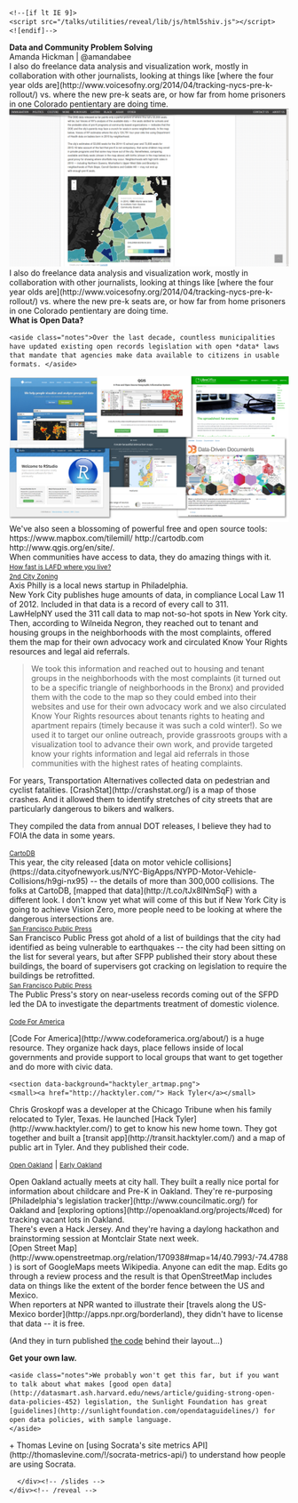 <!doctype html>
<html lang="en">
  <head>
    <title>Digital Strategies for Community and Place-Based Foundations</title>
    <meta name="generator" content="Reveal.JS" />
    <meta name="presdate" content="20140508" />
    <meta name="author" content="Amanda Hickman" />
    <meta name="company" content="CUNY Graduate School of Journalism" />
    <meta name="description" content="Data and Community Problem Solving">
    <meta name="apple-mobile-web-app-capable" content="yes" />
    <meta name="apple-mobile-web-app-status-bar-style" content="black-translucent" />
    <meta name="viewport" content="width=device-width, initial-scale=1.0, maximum-scale=1.0, user-scalable=no">
    <link rel="stylesheet" href="/talks/utilities/reveal/css/reveal.css">
    <link rel="stylesheet" href="/talks/utilities/reveal/css/theme/beige.css" id="theme"> 
    <link rel="stylesheet" href="/talks/utilities/reveal/lib/css/zenburn.css"> 
   
    <!--[if lt IE 9]>
    <script src="/talks/utilities/reveal/lib/js/html5shiv.js"></script>
    <![endif]-->
  </head>
  <body>
    <div class="reveal">
      <!-- Any section element inside of this container is displayed as a slide -->
      <div class="slides">

<section>
  <section>
    <b>Data and Community Problem Solving</b> <br />
    Amanda Hickman | @amandabee    
    <aside class="notes">I also do freelance data analysis and visualization work, mostly in collaboration with other journalists, looking at things like [where the four year olds are](http://www.voicesofny.org/2014/04/tracking-nycs-pre-k-rollout/) vs. where the new pre-k seats are, or how far from home prisoners in one Colorado pentientary are doing time. </aside>
  </section>
  <section>
    <img src="abh_prek.png" title="Where the toddlers are." />
    <aside class="notes">I also do freelance data analysis and visualization work, mostly in collaboration with other journalists, looking at things like [where the four year olds are](http://www.voicesofny.org/2014/04/tracking-nycs-pre-k-rollout/) vs. where the new pre-k seats are, or how far from home prisoners in one Colorado pentientary are doing time. 
    </aside>
    
  </section>
</section>
<section>
  <section>
  <b>What is Open Data?</b>

    <aside class="notes">Over the last decade, countless municipalities have updated existing open records legislation with open *data* laws that mandate that agencies make data available to citizens in usable formats. </aside>

  </section>
  <section>
  <img src="tool_collage.png" />
    <aside class="notes">
      We've also seen a blossoming of powerful free and open source tools:
      https://www.mapbox.com/tilemill/
      http://cartodb.com
      http://www.qgis.org/en/site/.</aside>
    
  </section>
</section>
<section>
  <section>
    When communities have access to data, they do amazing things with it.
  </section>
  <section data-background="latimes.png">
    <small><a href="http://graphics.latimes.com/how-fast-is-lafd/#10/33.9661/-118.6201">How fast is LAFD where you live?</a></small>
  <aside class="notes"></aside>
  </section>
  <section data-background="secondcityzoning.png">
  <small><a href="http://secondcityzoning.org/">2nd City Zoning</a></small>
  <aside class="notes"></aside>
  </section>
  <section data-background="axis_philly.png">
  <aside class="notes">Axis Philly is a local news startup in Philadelphia. </aside>
  </section>
  <!-- Heat Maps -->
  <section data-background="lawhelp_socrata.png">
  <aside class="notes">New York City publishes huge amounts of data, in compliance Local Law 11 of 2012. Included in that data is a record of every call to 311.   </aside>
  </section>
  <section data-background="lawhelp_map.png">
  <aside class="notes">LawHelpNY used the 311 call data to map not-so-hot spots in New York city. Then, according to Wilneida Negron, they reached out to tenant and housing groups in the neighborhoods with the most complaints, offered them the map for their own advocacy work and circulated Know Your Rights resources and legal aid referrals.

> We took this information and reached out to housing and tenant groups in the
neighborhoods with the most complaints (it turned out to be a specific triangle of neighborhoods in the Bronx) and provided them with the code to the map so they could embed into their websites and use for their own advocacy work and we also circulated Know Your Rights resources about tenants rights to heating and apartment repairs (timely because it was such a cold winter!).  So we used it to target our online outreach, provide grassroots groups with a visualization tool to advance their own work, and provide targeted know your rights information and legal aid referrals in those communities with the highest rates of heating complaints.
  </aside>
  </section>
<!--crashstat-->
  <section data-background="crashstat.png">
  <aside class="notes">For years, Transportation Alternatives collected data on pedestrian and cyclist fatalities. [CrashStat](http://crashstat.org/) is a map of those crashes. And it allowed them to identify stretches of city streets that are particularly dangerous to bikers and walkers. 

  They compiled the data from annual DOT releases, I believe they had to FOIA the data in some years. </aside>
  </section>
  <section data-background="crashstat_cartodb.png">
  <small><a href="http://t.co/tJx8lNmSqF">CartoDB</a></small>
  <aside class="notes">This year, the city released [data on motor vehicle collisions](https://data.cityofnewyork.us/NYC-BigApps/NYPD-Motor-Vehicle-Collisions/h9gi-nx95) -- the details of more than 300,000 collisions. The folks at CartoDB, [mapped that data](http://t.co/tJx8lNmSqF) with a different look. I don't know yet what will come of this but if New York City is going to achieve Vision Zero, more people need to be looking at where the dangerous intersections are.</aside>
  </section>
 
<!-- stop and frisk -->

<!-- SF Public Press-->
 <section data-background="sfpp_quake.png">
  <small><a href="http://sfpublicpress.org/softstorylist">San Francisco Public Press</a></small>
  <aside class="notes">San Francisco Public Press got ahold of a list of buildings that the city had identified as being vulnerable to earthquakes -- the city had been sitting on the list for several years, but after SFPP published their story about these buildings, the board of supervisers got cracking on legislation to require the buildings be retrofitted.
  </aside>
  </section>
  
   <section data-background="sfpp_domestic.png">
  <small><a href="http://sfpublicpress.org/news/2012-09/poor-record-keeping-hinders-analysis-of-domestic-violence-policing-practices">San Francisco Public Press</a></small>
  <aside class="notes">The Public Press's story on near-useless records coming out of the SFPD led the DA to investigate the departments treatment of domestic violence. </aside>
  </section>
</section>
<section>
<!-- Hacker Communities -->
  <section data-background="codeforamerica.png">
  
  <small><a href="http://www.codeforamerica.org/about/">Code For America</a></small>
  <aside class="notes">[Code For America](http://www.codeforamerica.org/about/) is a huge resource. They organize hack days, place fellows inside of local governments and provide support to local groups that want to get together and do more with civic data.
  </aside>
  </section>
  
    <section data-background="hacktyler_artmap.png">
    <small><a href="http://hacktyler.com/"> Hack Tyler</a></small>
  <aside class="notes">Chris Groskopf was a developer at the Chicago Tribune when his family relocated to Tyler, Texas. He launched [Hack Tyler](http://www.hacktyler.com/) to get to know his new home town. They got together and built a [transit  app](http://transit.hacktyler.com/) and a map of public art in Tyler. And they published their code. </aside>
  </section>
  
  <section data-background="early_oakland.png">
 
  <small><a href="http://openoakland.org/projects/"> Open Oakland</a></small> | 
  <small><a href="http://www.earlyoakland.com/">Early Oakland</a></small>
  <aside class="notes">Open Oakland actually meets at city hall. They built a really nice portal for information about childcare and Pre-K in Oakland. They're re-purposing [Philadelphia's legislation tracker](http://www.councilmatic.org/) for Oakland and [exploring options](http://openoakland.org/projects/#ced) for tracking vacant lots in Oakland.</aside>
  </section>
    
  <section data-background="hackjersey.png">
  <aside class="notes">There's even a Hack Jersey. And they're having a daylong hackathon and brainstorming session at Montclair State next week. </aside>
  </section>
</section>

<section>
<!-- Collaboration -->

  <section data-background="osm_morristown.png">
  <aside class="notes">[Open Street Map](http://www.openstreetmap.org/relation/170938#map=14/40.7993/-74.4788) is sort of GoogleMaps meets Wikipedia. Anyone can edit the map. Edits go through a review process and the result is that OpenStreetMap includes data on things like the extent of the border fence between the US and Mexico. </aside>
  </section>

  <section data-background="osm_borderlands.png">
  <aside class="notes">When reporters at NPR wanted to illustrate their [travels along the US-Mexico border](http://apps.npr.org/borderland), they didn't have to license that data -- it is free.

  (And they in turn published [the code](https://github.com/nprapps/borders-map) behind their layout...)</aside>
  </section>

</section>
<section>
  <section>
  <b>Get your own law.</b>

    <aside class="notes">We probably won't get this far, but if you want to talk about what makes [good open data](http://datasmart.ash.harvard.edu/news/article/guiding-strong-open-data-policies-452) legislation, the Sunlight Foundation has great [guidelines](http://sunlightfoundation.com/opendataguidelines/) for open data policies, with sample language. 
    </aside>
   
  </section> 
  <section>
   + Thomas Levine on [using Socrata's site metrics API](http://thomaslevine.com/!/socrata-metrics-api/) to understand how people are using Socrata.
  </section>
</section>

      </div><!-- /slides -->
    </div><!-- /reveal -->
    
    
<script src="/talks/utilities/reveal/lib/js/head.min.js"></script>
<script src="/talks/utilities/reveal/js/reveal.min.js"></script>
<script>
  // Full list of configuration options available here:
  // https://github.com/hakimel/reveal.js#configuration
  Reveal.initialize({
    controls: true,
    progress: true,
    history: true,
    center: false,
    transition: 'none',
    slideNumber: true,    
    overview: true,
    
    margin: 0,
    width: 1600,    
    
    dependencies: [
      { src: '/talks/utilities/reveal/plugin/markdown/marked.js', condition: function() { return !!document.querySelector( '[data-markdown]' ); } },
      { src: '/talks/utilities/reveal/plugin/markdown/markdown.js', condition: function() { return !!document.querySelector( '[data-markdown]' ); } },
      { src: '/talks/utilities/reveal/plugin/highlight/highlight.js', async: true, callback: function() { hljs.initHighlightingOnLoad(); } }
     ]
  });
</script>
  </body>
</html>
